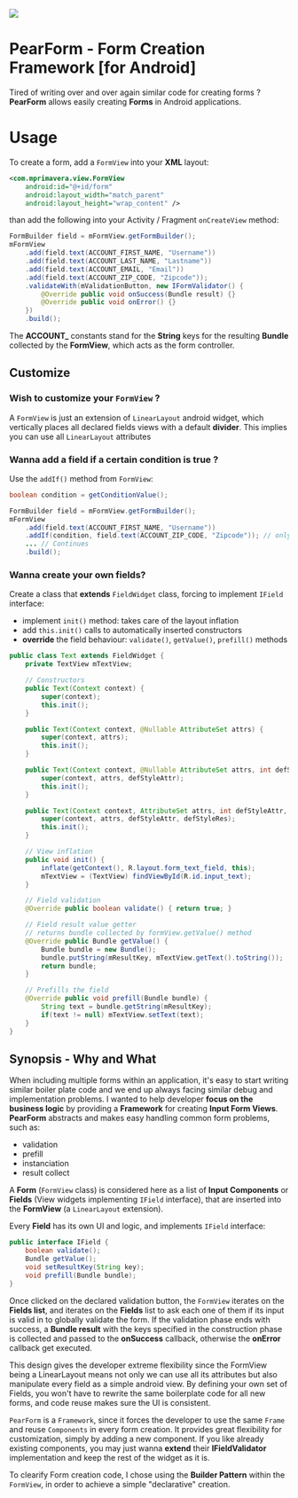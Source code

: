[![](https://jitpack.io/v/MattiaPrimavera/PearForm.svg)](https://jitpack.io/#MattiaPrimavera/PearForm)

# PearForm - Form Creation Framework [for Android]
Tired of writing over and over again similar code for creating forms ?
**PearForm** allows easily creating **Forms** in Android applications.

# Usage
To create a form, add a `FormView` into your **XML** layout:

```xml
<com.mprimavera.view.FormView
    android:id="@+id/form"
    android:layout_width="match_parent"
    android:layout_height="wrap_content" />
```

than add the following into your Activity / Fragment `onCreateView` method:

```java
FormBuilder field = mFormView.getFormBuilder();
mFormView
    .add(field.text(ACCOUNT_FIRST_NAME, "Username"))
    .add(field.text(ACCOUNT_LAST_NAME, "Lastname"))
    .add(field.text(ACCOUNT_EMAIL, "Email"))
    .add(field.text(ACCOUNT_ZIP_CODE, "Zipcode"));
    .validateWith(mValidationButton, new IFormValidator() {
        @Override public void onSuccess(Bundle result) {}
        @Override public void onError() {}
    })
    .build();
```

The **ACCOUNT_** constants stand for the **String** keys for the resulting **Bundle** collected by the **FormView**, which acts as the form controller.

## Customize
### Wish to customize your `FormView` ?
A `FormView` is just an extension of `LinearLayout` android widget, which vertically places all declared fields views with a default **divider**.
This implies you can use all `LinearLayout` attributes

### Wanna add a field if a certain condition is true ?
Use the `addIf()` method from `FormView`:

```java
boolean condition = getConditionValue();

FormBuilder field = mFormView.getFormBuilder();
mFormView
    .add(field.text(ACCOUNT_FIRST_NAME, "Username"))
    .addIf(condition, field.text(ACCOUNT_ZIP_CODE, "Zipcode")); // only adds the field if the condition is met
    ... // Continues
    .build();
```


### Wanna create your own fields?
Create a class that **extends** `FieldWidget` class, forcing to implement `IField` interface:
- implement `init()` method: takes care of the layout inflation
- add `this.init()` calls to automatically inserted constructors
- **override** the field behaviour: `validate()`, `getValue()`, `prefill()` methods

```java
public class Text extends FieldWidget {
    private TextView mTextView;

    // Constructors
    public Text(Context context) {
        super(context);
        this.init();
    }

    public Text(Context context, @Nullable AttributeSet attrs) {
        super(context, attrs);
        this.init();
    }

    public Text(Context context, @Nullable AttributeSet attrs, int defStyleAttr) {
        super(context, attrs, defStyleAttr);
        this.init();
    }

    public Text(Context context, AttributeSet attrs, int defStyleAttr, int defStyleRes) {
        super(context, attrs, defStyleAttr, defStyleRes);
        this.init();
    }

    // View inflation
    public void init() {
        inflate(getContext(), R.layout.form_text_field, this);
        mTextView = (TextView) findViewById(R.id.input_text);
    }

    // Field validation
    @Override public boolean validate() { return true; }

    // Field result value getter
    // returns bundle collected by formView.getValue() method
    @Override public Bundle getValue() {
        Bundle bundle = new Bundle();
        bundle.putString(mResultKey, mTextView.getText().toString());
        return bundle;
    }

    // Prefills the field
    @Override public void prefill(Bundle bundle) {
        String text = bundle.getString(mResultKey);
        if(text != null) mTextView.setText(text);
    }
}
```

## Synopsis - Why and What
When including multiple forms within an application, it's easy to start writing similar boiler plate code and we end up always facing similar debug and implementation problems.
I wanted to help developer **focus on the business logic** by providing a **Framework** for creating **Input Form Views**.  
**PearForm** abstracts and makes easy handling common form problems, such as:
- validation
- prefill
- instanciation
- result collect

A **Form** (`FormView` class) is considered here as a list of **Input Components** or **Fields** (View widgets implementing `IField` interface), that are inserted into the **FormView** (a `LinearLayout` extension).

Every **Field** has its own UI and logic, and implements `IField` interface:

```java
public interface IField {
    boolean validate();
    Bundle getValue();
    void setResultKey(String key);
    void prefill(Bundle bundle);
}
```

Once clicked on the declared validation button, the `FormView` iterates on the **Fields list**, and 
iterates on the **Fields** list to ask each one of them if its input is valid in to globally validate the form.
If the validation phase ends with success, a **Bundle result** with the keys specified in the construction phase is collected and passed to the **onSuccess** callback, otherwise the **onError** callback get executed.

This design gives the developer extreme flexibility since the FormView being a LinearLayout means not only we can use all its attributes but also manipulate every field as a simple android view. By defining your own set of Fields, you won't have to rewrite the same boilerplate code for all new forms, and code reuse makes sure the UI is consistent.

`PearForm` is a `Framework`, since it forces the developer to use the same `Frame` and reuse `Components` in every form creation. It provides great flexibility for customization, simply by adding a new component.
If you like already existing components, you may just wanna **extend** their **IFieldValidator** implementation and keep the rest of the widget as it is.

To clearify Form creation code, I chose using the **Builder Pattern** within the `FormView`, in order to achieve a simple "declarative" creation.
